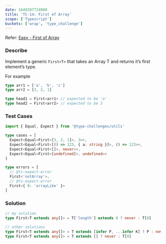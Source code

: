 ```yaml
---
date: 1648397724000
title: 'TC-14: First of Array'
scope: ['Typescript']
buckets: ['wrap', 'type_challenge']
---
```


Refer: [Easy - First of Array](https://github.com/type-challenges/type-challenges/blob/master/questions/14-easy-first/README.md)

### Describe

Implement a generic `First<T>` that takes an Array T and returns it’s first element’s type.

For example

```typescript
type arr1 = ['a', 'b', 'c']
type arr2 = [3, 2, 1]

type head1 = First<arr1> // expected to be 'a'
type head2 = First<arr2> // expected to be 3
```

### Test Cases

```typescript
import { Equal, Expect } from '@type-challenges/utils'

type cases = [
  Expect<Equal<First<[3, 2, 1]>, 3>>,
  Expect<Equal<First<[() => 123, { a: string }]>, () => 123>>,
  Expect<Equal<First<[]>, never>>,
  Expect<Equal<First<[undefined]>, undefined>>
]

type errors = [
  // @ts-expect-error
  First<'notArray'>,
  // @ts-expect-error
  First<{ 0: 'arrayLike' }>
]
```

### Solution

```typescript
// my solution
type First<T extends any[]> = T['length'] extends 0 ? never : T[0]

// other solutions
type First<T extends any[]> = T extends [infer P, ...infer K] ? P : never
type First<T extends any[]> = T extends [] ? never : T[0]
```
